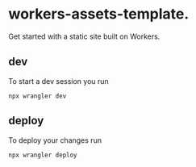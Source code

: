 # workers-assets-template.
Get started with a static site built on Workers.

## dev

To start a dev session you run

```
npx wrangler dev
```

## deploy

To deploy your changes run

```
npx wrangler deploy
```
